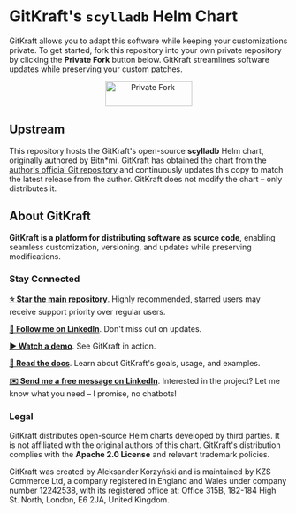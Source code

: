 <!--
  SPDX-License-Identifier: Apache-2.0

  GitKraft: source code distribution and customization
  Copyright 2025 GitKraft Authors

  Licensed under the Apache License, Version 2.0 (the "License");
  you may not use this file except in compliance with the License.
  You may obtain a copy of the License at

      http://www.apache.org/licenses/LICENSE-2.0

  Unless required by applicable law or agreed to in writing, software
  distributed under the License is distributed on an "AS IS" BASIS,
  WITHOUT WARRANTIES OR CONDITIONS OF ANY KIND, either express or implied.
  See the License for the specific language governing permissions and
  limitations under the License.
-->

# GitKraft's `scylladb` Helm Chart

GitKraft allows you to adapt this software while keeping your customizations private.
To get started, fork this repository into your own private repository by clicking the
**Private Fork** button below. GitKraft streamlines software updates while preserving
your custom patches.

<p align="center">
    <a href="https://gitkraft.com/router?gk_operation=fork&gk_name=scylladb.btnmi-chart.v0&gk_template_owner=tpl-gitkraft&gk_template_name=tpl.scylladb.btnmi-chart.v0&gk_description=Helm%20chart%20for%20scylladb%2C%20managed%20with%20GitKraft%20tooling&gk_visibility=private&mtm_campaign=fork&mtm_kwd=scylladb.btnmi-chart.v0">
        <img alt="Private Fork" src="https://github.com/user-attachments/assets/2cb76db6-86d4-41f6-975c-65582c79f2f2" width="157" height="45"/>
    </a>
</p>

## Upstream

This repository hosts the GitKraft's open-source **scylladb** Helm chart, originally
authored by Bitn\*mi. GitKraft has obtained the chart from the [author's official Git
repository](https://github.com/bitnami/charts) and continuously updates this copy
to match the latest release from the author. GitKraft does not modify the chart – only
distributes it.

## About GitKraft

**GitKraft is a platform for distributing software as source code**,
enabling seamless customization, versioning, and updates while preserving modifications.

### Stay Connected

**[⭐ Star the main repository](https://github.com/gitkraft/gitkraft)**.
Highly recommended, starred users may receive support priority over regular users.

**[📲 Follow me on LinkedIn](https://www.linkedin.com/in/akorzy)**.
Don't miss out on updates.

**[▶️ Watch a demo](https://www.youtube.com/watch?v=G8VT_YaDY5U)**.
See GitKraft in action.

**[📄 Read the docs](https://github.com/gitkraft/gitkraft?tab=readme-ov-file#-welcome-to-gitkraft)**.
Learn about GitKraft's goals, usage, and examples.

**[✉️ Send me a free message on LinkedIn](https://www.linkedin.com/in/akorzy)**.
Interested in the project? Let me know what you need – I promise, no chatbots!

### Legal

GitKraft distributes open-source Helm charts developed by third parties.
It is not affiliated with the original authors of this chart.
GitKraft's distribution complies with the **Apache 2.0 License** and relevant trademark policies.

GitKraft was created by Aleksander Korzyński and is maintained by KZS Commerce Ltd,
a company registered in England and Wales under company number 12242538,
with its registered office at:
Office 315B, 182-184 High St. North, London, E6 2JA, United Kingdom.
